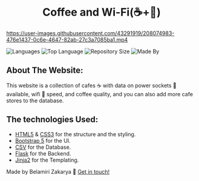 <h1 align="center"> Coffee and Wi-Fi(☕+📶) </h1>

https://user-images.githubusercontent.com/43291919/208074983-476e1437-0c6e-4647-82ab-27c3a7085ba1.mp4

![Languages](https://img.shields.io/github/languages/count/kakaa2993/Coffee-and-Wifi?color=%234d41c0)
![Top Language](https://img.shields.io/github/languages/top/kakaa2993/Coffee-and-Wifi?color=%234d41c0)
![Repository Size](https://img.shields.io/github/repo-size/kakaa2993/Coffee-and-Wifi?color=%234d41c0)
![Made By](https://img.shields.io/badge/made%20by-kakaa-%234d41c0)



## About The Website:
This website is a collection of cafes ☕ with data on power sockets 🔌  available, wifi 📶 speed, and coffee quality, and you can also add more cafe stores to the database.

## The technologies Used:
- <a href="https://developer.mozilla.org/en-US/docs/Web/HTML">HTML5</a> & <a href="https://developer.mozilla.org/en-US/docs/Web/CSS">CSS3</a> for the structure and the styling.  
- <a href="https://getbootstrap.com/">Bootstrap 5</a> for the UI.  
- <a href="https://docs.python.org/3/library/csv.html">CSV</a> for the Database.  
- <a href="https://flask.palletsprojects.com/">Flask</a> for the Backend.  
- <a href="https://palletsprojects.com/p/jinja/">Jinja2</a> for the Templating.



Made by Belamiri Zakarya  :wave: [Get in touch!](https://github.com/kakaa2993)
